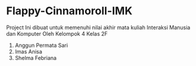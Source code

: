 # Flappy-Cinnamoroll-IMK
Project Ini dibuat untuk memenuhi nilai akhir mata kuliah Interaksi Manusia dan Komputer
Oleh Kelompok 4 Kelas 2F
1. Anggun Permata Sari
2. Imas Anisa
3. Shelma Febriana
